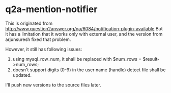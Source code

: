 # q2a-mention-notifier
This is originated from http://www.question2answer.org/qa/6084/notification-plugin-available
But it has a limitation that it works only with external user, and the version from arjunsuresh fixed that problem.

However, it still has following issues:
  1) using mysql_row_num, it shall be replaced with
  $num_rows = $result->num_rows;
  2) doesn't support digits (0-9) in the user name (handle)
  detect file shall be updated.
  
I'll push new versions to the source files later.
